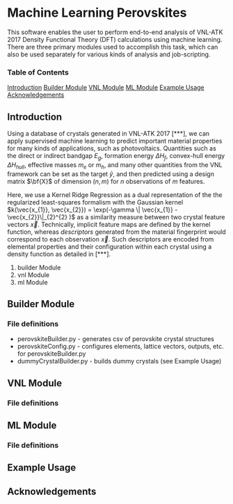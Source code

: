 # Machine Learning Perovskites

This software enables the user to perform end-to-end analysis of VNL-ATK 2017 Density Functional Theory (DFT) calculations using machine learning. There are three primary modules used to accomplish this task, which can also be used separately for various kinds of analysis and job-scripting. 


### Table of Contents
[Introduction](#introduction)
[Builder Module](#builder-module)
[VNL Module](#vnl-module)
[ML Module](#ml-module)
[Example Usage](#example-usage)
[Acknowledgements](#acknowledgements)


## Introduction

Using a database of crystals generated in VNL-ATK 2017 [***], we can apply supervised machine learning to predict important material properties for many kinds of applications, such as photovoltaics. Quantities such as the direct or indirect bandgap $E_{g}$, formation energy $\Delta H_{f}$, convex-hull energy $\Delta H_{hull}$, effective masses $m_{e}$ or $m_{h}$, and many other quantities from the VNL framework can be set as the target $\hat{y}$, and then predicted using a design matrix $\bf{X}$ of dimension $(n, m)$ for $n$ observations of $m$ features.

Here, we use a Kernel Ridge Regression as a dual representation of the the regularized least-squares formalism with the Gaussian kernel $k(\vec{x_{1}}, \vec{x_{2}}) = \exp(-\gamma \| \vec{x_{1}} - \vec{x_{2}}\|_{2}^{2} )$ as a similarity measure between two crystal feature vectors $\vec{x}$. Technically, implicit feature maps are defined by the kernel function, whereas *descriptors* generated from the material fingerprint would correspond to each observation $\vec{x}$. Such descriptors are encoded from elemental properties and their configuration within each crystal using a density function as detailed in [***].



1) builder Module
2) vnl Module
3) ml Module

## Builder Module

### File definitions
- perovskiteBuilder.py - generates csv of perovskite crystal structures
- perovskiteConfig.py - configures elements, lattice vectors, outputs, etc. for perovskiteBuilder.py
- dummyCrystalBuilder.py - builds dummy crystals (see Example Usage)


## VNL Module

### File definitions

## ML Module

### File definitions

## Example Usage


## Acknowledgements


